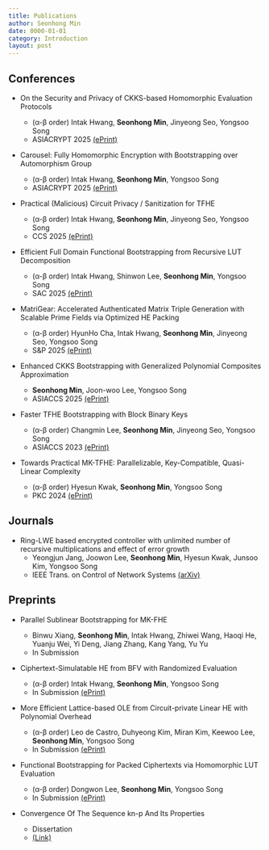 ```yaml
---
title: Publications
author: Seonhong Min
date: 0000-01-01
category: Introduction
layout: post
---
```


Conferences
--------------------------------

+ On the Security and Privacy of CKKS-based Homomorphic Evaluation Protocols
    + (α-β order) Intak Hwang, **Seonhong Min**, Jinyeong Seo, Yongsoo Song
    + ASIACRYPT 2025 [(ePrint)][11]

+ Carousel: Fully Homomorphic Encryption with Bootstrapping over Automorphism Group
    + (α-β order) Intak Hwang, **Seonhong Min**, Yongsoo Song
    + ASIACRYPT 2025 [(ePrint)][8]

+ Practical (Malicious) Circuit Privacy / Sanitization for TFHE
    + (α-β order) Intak Hwang, **Seonhong Min**, Jinyeong Seo, Yongsoo Song
    + CCS 2025 [(ePrint)][10]

+ Efficient Full Domain Functional Bootstrapping from Recursive LUT Decomposition
    + (α-β order) Intak Hwang, Shinwon Lee, **Seonhong Min**, Yongsoo Song
    + SAC 2025 [(ePrint)][13]

+ MatriGear: Accelerated Authenticated Matrix Triple Generation with Scalable Prime Fields via Optimized HE Packing
    + (α-β order) HyunHo Cha, Intak Hwang, **Seonhong Min**, Jinyeong Seo, Yongsoo Song
    + S&P 2025 [(ePrint)][6]

+ Enhanced CKKS Bootstrapping with Generalized Polynomial Composites Approximation 
    + **Seonhong Min**, Joon-woo Lee, Yongsoo Song
    + ASIACCS 2025 [(ePrint)][12]

+ Faster TFHE Bootstrapping with Block Binary Keys 
    + (α-β order) Changmin Lee, **Seonhong Min**, Jinyeong Seo, Yongsoo Song
    + ASIACCS 2023 [(ePrint)][3]

+ Towards Practical MK-TFHE: Parallelizable, Key-Compatible, Quasi-Linear Complexity 
    + (α-β order) Hyesun Kwak, **Seonhong Min**, Yongsoo Song
    + PKC 2024 [(ePrint)][2]

Journals
--------------------------------

+ Ring-LWE based encrypted controller with unlimited number of recursive multiplications and effect of error growth 
    + Yeongjun Jang, Joowon Lee, **Seonhong Min**, Hyesun Kwak, Junsoo Kim, Yongsoo Song
    + IEEE Trans. on Control of Network Systems [(arXiv)][5] 

Preprints
--------------------------------

+ Parallel Sublinear Bootstrapping for MK-FHE
    + Binwu Xiang, **Seonhong Min**, Intak Hwang, Zhiwei Wang, Haoqi He, Yuanju Wei, Yi Deng, Jiang Zhang, Kang Yang, Yu Yu
    + In Submission

+ Ciphertext-Simulatable HE from BFV with Randomized Evaluation
    + (α-β order) Intak Hwang, **Seonhong Min**, Yongsoo Song
    + In Submission [(ePrint)][9]

+ More Efficient Lattice-based OLE from Circuit-private Linear HE with Polynomial Overhead 
    + (α-β order) Leo de Castro, Duhyeong Kim, Miran Kim, Keewoo Lee, **Seonhong Min**, Yongsoo Song
    + In Submission [(ePrint)][7] 

+ Functional Bootstrapping for Packed Ciphertexts via Homomorphic LUT Evaluation
    + (α-β order) Dongwon Lee, **Seonhong Min**, Yongsoo Song
    + In Submission [(ePrint)][4]
    
+ Convergence Of The Sequence kn-p And Its Properties 
    + Dissertation
    + [(Link)][1]


[1]: {{site.url}}/files/kn-p.pdf
[2]: https://eprint.iacr.org/2022/1460
[3]: https://eprint.iacr.org/2023/958
[4]: https://eprint.iacr.org/2024/181
[5]: https://arxiv.org/abs/2406.14372
[6]: https://eprint.iacr.org/2024/1502
[7]: https://eprint.iacr.org/2024/1534
[8]: https://eprint.iacr.org/2024/2032
[9]: https://eprint.iacr.org/2025/203
[10]: https://eprint.iacr.org/2025/216
[11]: https://eprint.iacr.org/2025/382
[12]: https://eprint.iacr.org/2025/429
[13]: https://eprint.iacr.org/2025/1255